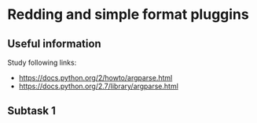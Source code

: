 # Redding and simple format pluggins


## Useful information

Study following links:
 - https://docs.python.org/2/howto/argparse.html
 - https://docs.python.org/2.7/library/argparse.html


## Subtask 1
